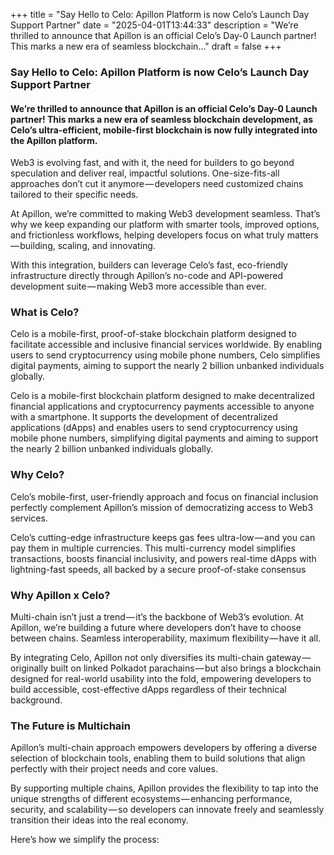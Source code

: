 +++
title = "Say Hello to Celo: Apillon Platform is now Celo’s Launch Day Support Partner"
date = "2025-04-01T13:44:33"
description = "We’re thrilled to announce that Apillon is an official Celo’s Day-0 Launch partner! This marks a new era of seamless blockchain…"
draft = false
+++

### Say Hello to Celo: Apillon Platform is now Celo’s Launch Day Support Partner


#### We’re thrilled to announce that Apillon is an official Celo’s Day-0 Launch partner! This marks a new era of seamless blockchain development, as Celo’s ultra-efficient, mobile-first blockchain is now fully integrated into the Apillon platform.


Web3 is evolving fast, and with it, the need for builders to go beyond speculation and deliver real, impactful solutions. One-size-fits-all approaches don’t cut it anymore — developers need customized chains tailored to their specific needs.


At Apillon, we’re committed to making Web3 development seamless. That’s why we keep expanding our platform with smarter tools, improved options, and frictionless workflows, helping developers focus on what truly matters — building, scaling, and innovating.


With this integration, builders can leverage Celo’s fast, eco-friendly infrastructure directly through Apillon’s no-code and API-powered development suite — making Web3 more accessible than ever.


### What is Celo?


Celo is a mobile-first, proof-of-stake blockchain platform designed to facilitate accessible and inclusive financial services worldwide. By enabling users to send cryptocurrency using mobile phone numbers, Celo simplifies digital payments, aiming to support the nearly 2 billion unbanked individuals globally.


Celo is a mobile-first blockchain platform designed to make decentralized financial applications and cryptocurrency payments accessible to anyone with a smartphone. It supports the development of decentralized applications (dApps) and enables users to send cryptocurrency using mobile phone numbers, simplifying digital payments and aiming to support the nearly 2 billion unbanked individuals globally.


### Why Celo?


Celo’s mobile-first, user-friendly approach and focus on financial inclusion perfectly complement Apillon’s mission of democratizing access to Web3 services.


Celo’s cutting-edge infrastructure keeps gas fees ultra-low — and you can pay them in multiple currencies. This multi-currency model simplifies transactions, boosts financial inclusivity, and powers real-time dApps with lightning-fast speeds, all backed by a secure proof-of-stake consensus


### Why Apillon x Celo?


Multi-chain isn’t just a trend — it’s the backbone of Web3’s evolution. At Apillon, we’re building a future where developers don’t have to choose between chains. Seamless interoperability, maximum flexibility — have it all.


By integrating Celo, Apillon not only diversifies its multi-chain gateway — originally built on linked Polkadot parachains — but also brings a blockchain designed for real-world usability into the fold, empowering developers to build accessible, cost-effective dApps regardless of their technical background.


### The Future is Multichain


Apillon’s multi-chain approach empowers developers by offering a diverse selection of blockchain tools, enabling them to build solutions that align perfectly with their project needs and core values.


By supporting multiple chains, Apillon provides the flexibility to tap into the unique strengths of different ecosystems — enhancing performance, security, and scalability — so developers can innovate freely and seamlessly transition their ideas into the real economy.


Here’s how we simplify the process:
